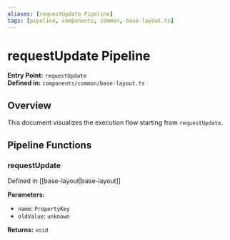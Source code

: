 ```yaml
---
aliases: [requestUpdate Pipeline]
tags: [pipeline, components, common, base-layout.ts]
---
```


# requestUpdate Pipeline

**Entry Point:** `requestUpdate`  
**Defined in:** `components/common/base-layout.ts`  

## Overview

This document visualizes the execution flow starting from `requestUpdate`.

## Pipeline Functions

### requestUpdate

Defined in [[base-layout|base-layout]]

**Parameters:**

- `name`: `PropertyKey`
- `oldValue`: `unknown`

**Returns:** `void`


